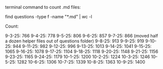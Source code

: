 terminal command to count .md files: 
    
find questions -type f -name "*.md" | wc -l

Count:

9-3-25: 766
9-4-25: 778
9-5-25: 806
9-6-25: 857
9-7-25: 866 (moved half a dozen helper files out of questions folder)
9-8-25: 913
9-9-25: 919
9-10-25: 944
9-11-25: 982
9-12-25: 996
9-13-25: 1013
9-14-25: 1041
9-15-25: 1065
9-16-25: 1078
9-17-25: 1104
9-18-25: 1118
9-20-25: 1148
9-21-25: 1156
9-23-25: 1165
9-24-25: 1179
10-1-25: 1200
10-2-25: 1224
10-3-25: 1246
10-5-25: 1282
10-6-25: 1306
10-7-25: 1339
10-8-25: 1363
10-9-25: 1400